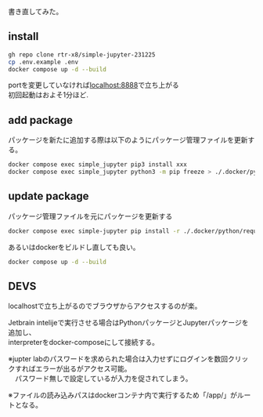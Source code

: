 書き直してみた。

## install

```bash
gh repo clone rtr-x8/simple-jupyter-231225
cp .env.example .env
docker compose up -d --build
```

portを変更していなければ[localhost:8888](http://localhost:8888)で立ち上がる  
初回起動はおよそ1分ほど.

## add package

パッケージを新たに追加する際は以下のようにパッケージ管理ファイルを更新する。

```bash
docker compose exec simple_jupyter pip3 install xxx
docker compose exec simple_jupyter python3 -m pip freeze > ./.docker/python/requirements.txt
```

## update package

パッケージ管理ファイルを元にパッケージを更新する

```bash
docker compose exec simple-jupyter pip install -r ./.docker/python/requirements.txt
```

あるいはdockerをビルドし直しても良い。
```bash
docker compose up -d --build
```

## DEVS

localhostで立ち上がるのでブラウザからアクセスするのが楽。

Jetbrain intelijeで実行させる場合はPythonパッケージとJupyterパッケージを追加し、    
interpreterをdocker-composeにして接続する。

※jupter labのパスワードを求められた場合は入力せずにログインを数回クリックすればエラーが出るがアクセス可能。  
　パスワード無しで設定しているが入力を促されてしまう。

※ファイルの読み込みパスはdockerコンテナ内で実行するため「/app/」がルートとなる。